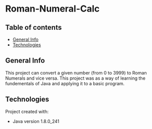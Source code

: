 # Roman-Numeral-Calc
## Table of contents
* [General Info](#general-info)
* [Technologies](#technologies)

## General Info
This project can convert a given number (from 0 to 3999) to Roman Numerals and vice versa. This project was as a way of learning the fundementals of Java and applying it to a basic program.

## Technologies
Project created with: 
* Java version 1.8.0_241
